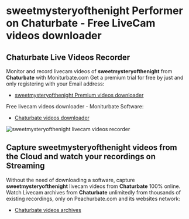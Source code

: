 # sweetmysteryofthenight Performer on Chaturbate - Free LiveCam videos downloader

## Chaturbate Live Videos Recorder

Monitor and record livecam videos of **sweetmysteryofthenight** from **Chaturbate** with Moniturbate.com
Get a premium trial for free by just and only registering with your Email address:
* [sweetmysteryofthenight Premium videos downloader](https://moniturbate.com/request-demo-licence-key.html)

Free livecam videos downloader - Moniturbate Software:
* [Chaturbate videos downloader](https://moniturbate.com/moniturbate-download-software.html)

![sweetmysteryofthenight livecam videos recorder](https://peachurnet.com/templates/moniturbate-software.png)


## Capture sweetmysteryofthenight videos from the Cloud and watch your recordings on Streaming

Without the need of downloading a software, capture **sweetmysteryofthenight** livecam videos from **Chaturbate** 100% online.
Watch Livecam archives from **Chaturbate** unlimitedly from thousands of existing recordings, only on Peachurbate.com and its websites network:
* [Chaturbate videos archives](https://peachurnet.com/)